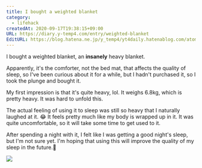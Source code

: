 ```yaml
---
title: I bought a weighted blanket
category:
  - lifehack
createdAt: 2020-09-17T19:38:15+09:00
URL: https://diary.y-temp4.com/entry/weighted-blanket
EditURL: https://blog.hatena.ne.jp/y_temp4/yt4daily.hatenablog.com/atom/entry/26006613628714429
---
```


<!--
ウェイトブランケットを買った

ウェイトブランケットという、めちゃくちゃ重い掛け布団を買いました。

どうやら睡眠の質に影響するのはベッドではなく掛け布団ということで、前から気になっていたのですが購入はしていなかったので思い切って買ってみたという感じです。

第一印象としては、まぁ重い(笑)。重さが6.8kgということでかなり重いです。布団を広げるのも一苦労でした。

実際に寝るときに使ってみた感じは、やはり重すぎて自然と笑ってしまいました。かなり体が包み込まれている感覚があります。結構違和感があったので、慣れるまで時間がかかりそうです。

一晩過ごした感想としては、たしかに寝起きはいいような気はするもののまだわからないな、という感じでした。今後に期待です。

-->

I bought a weighted blanket, an **insanely** heavy blanket.

Apparently, it's the comforter, not the bed mat, that affects the quality of sleep, so I've been curious about it for a while, but I hadn't purchased it, so I took the plunge and bought it.

My first impression is that it's quite heavy, lol. It weighs 6.8kg, which is pretty heavy. It was hard to unfold this.

The actual feeling of using it to sleep was still so heavy that I naturally laughed at it. 😂 It feels pretty much like my body is wrapped up in it. It was quite uncomfortable, so it will take some time to get used to it.

After spending a night with it, I felt like I was getting a good night's sleep, but I'm not sure yet. I'm hoping that using this will improve the quality of my sleep in the future.😤

<img src="https://cdn-ak.f.st-hatena.com/images/fotolife/y/y_temp4/20200917/20200917092317.jpg">
